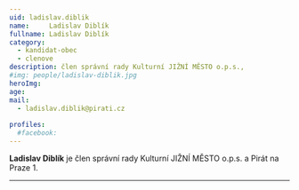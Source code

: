 ```yaml
---
uid: ladislav.diblik
name:     Ladislav Diblík
fullname: Ladislav Diblík
category:
  - kandidat-obec
  - clenove
description: člen správní rady Kulturní JIŽNÍ MĚSTO o.p.s.,
#img: people/ladislav-diblik.jpg
heroImg: 
age: 
mail:
  - ladislav.diblik@pirati.cz
 
profiles:
  #facebook: 
---
```


**Ladislav Diblík** je člen správní rady Kulturní JIŽNÍ MĚSTO o.p.s. a Pirát na Praze 1. 

---
